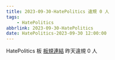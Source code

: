 ```yaml
---
title: 2023-09-30-HatePolitics 違規 0 人
tags:
    - HatePolitics
abbrlink: 2023-09-30-HatePolitics
date: HatePolitics-2023-09-30 12:00:00
---
```

HatePolitics 板 [板規連結](https://www.ptt.cc/bbs/HatePolitics/M.1617115262.A.D60.html)
昨天違規 0 人
